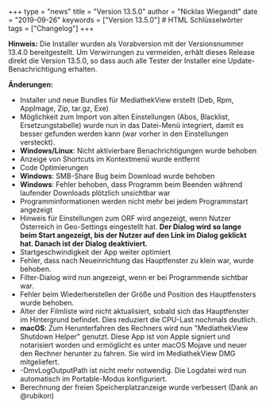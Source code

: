 +++
type = "news"
title = "Version 13.5.0"
author = "Nicklas Wiegandt"
date = "2019-09-26"
keywords = ["Version 13.5.0"] # HTML Schlüsselwörter
tags = ["Changelog"]
+++

**Hinweis:** Die Installer wurden als Vorabversion mit der Versionsnummer 13.4.0 bereitgestellt. Um Verwirrungen zu vermeiden, erhält dieses Release direkt die Version 13.5.0, so dass auch alle Tester der Installer eine Update-Benachrichtigung erhalten.

**Änderungen:**

* Installer und neue Bundles für MediathekView erstellt (Deb, Rpm, AppImage, Zip, tar.gz, Exe)
* Möglichkeit zum Import von alten Einstellungen (Abos, Blacklist, Ersetzungstabelle) wurde nun in das Datei-Menü integriert, damit es besser gefunden werden kann (war vorher in den Einstellungen versteckt).
* **Windows/Linux**: Nicht aktivierbare Benachrichtigungen wurde behoben
* Anzeige von Shortcuts im Kontextmenü wurde entfernt
* Code Optimierungen
* **Windows**: SMB-Share Bug beim Download wurde behoben
* **Windows**: Fehler behoben, dass Programm beim Beenden während laufender Downloads plötzlich unsichtbar war
* Programminformationen werden nicht mehr bei jedem Programmstart angezeigt
* Hinweis für Einstellungen zum ORF wird angezeigt, wenn Nutzer Österreich in Geo-Settings eingestellt hat. **Der Dialog wird so lange beim Start angezeigt, bis der Nutzer auf den Link im Dialog geklickt hat. Danach ist der Dialog deaktiviert.**
* Startgeschwindigkeit der App weiter optimiert
* Fehler, dass nach Neueinrichtung das Hauptfenster zu klein war, wurde behoben.
* Filter-Dialog wird nun angezeigt, wenn er bei Programmende sichtbar war.
* Fehler beim Wiederherstellen der Größe und Position des Hauptfensters wurde behoben.
* Alter der Filmliste wird nicht aktualisiert, sobald sich das Hauptfenster im Hintergrund befindet. Dies reduziert die CPU-Last nochmals deutlich.
* **macOS**: Zum Herunterfahren des Rechners wird nun "MediathekView Shutdown Helper" genutzt. Diese App ist von Apple signiert und notarisiert worden und ermöglicht es unter macOS Mojave und neuer den Rechner herunter zu fahren. Sie wird im MediathekView DMG mitgeliefert.
* -DmvLogOutputPath ist nicht mehr notwendig. Die Logdatei wird nun automatisch im Portable-Modus konfiguriert.
* Berechnung der freien Speicherplatzanzeige wurde verbessert (Dank an @rubikon)
